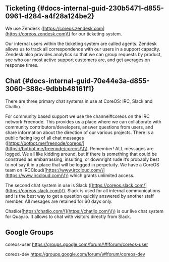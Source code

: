 ## Ticketing {#docs-internal-guid-230b5471-d855-0961-d284-a4f28a124be2}

We use Zendesk \([https://coreos.zendesk.com](https://coreos.zendesk.com)\) for our ticketing system.

Our internal users within the ticketing system are called agents. Zendesk allows us to track all correspondence with our users in a support capacity.  Zendesk also provides analytics so that we can group requests by product, see who our most active support customers are, and get averages on response times.

## Chat {#docs-internal-guid-70e44e3a-d855-3060-388c-9dbbb48161f1}

There are three primary chat systems in use at CoreOS: IRC, Slack and Chatlio. 

For community based support we use the channel\#coreos on the IRC network Freenode. This provides us a place where we can collaborate with community contributors/developers, answer questions from users, and share information about the direction of our various projects. There is a public facing log of all chat messages \([https://botbot.me/freenode/coreos/](https://botbot.me/freenode/coreos/\)\). Remember! ALL messages are logged. We all like kidding around, but if there is something that could be construed as embarrassing, insulting, or downright rude it’s probably best to not say it in a place that will be logged in perpetuity.  We have a CoreOS team on IRCCloud\([https://www.irccloud.com/\](https://www.irccloud.com/\)\) which grants unlimited access.

The second chat system in use is Slack \([https://coreos.slack.com/](https://coreos.slack.com/)\). Slack is used for all internal communications and is the best way to get a question quickly answered by another staff member. All mesages are retained for 60 days only.

Chatlio\([https://chatlio.com/\](https://chatlio.com/\)\) is our live chat system for Quay.io. It allows to chat with visitors directly from Slack.

## Google Groups

coreos-user https://groups.google.com/forum/\#!forum/coreos-user

coreos-dev https://groups.google.com/forum/\#!forum/coreos-dev






